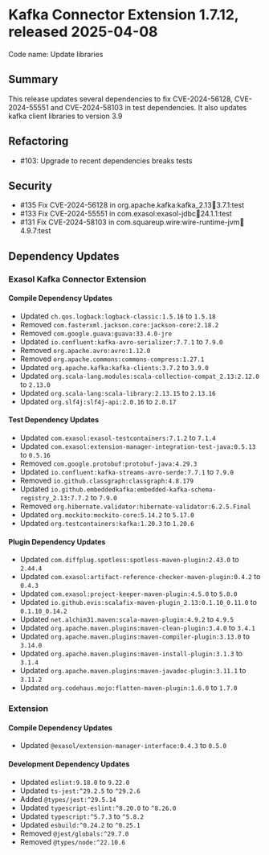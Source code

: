 # Kafka Connector Extension 1.7.12, released 2025-04-08

Code name: Update libraries

## Summary

This release updates several dependencies to fix CVE-2024-56128, CVE-2024-55551 and CVE-2024-58103 in test dependencies. 
It also updates kafka client libraries to version 3.9 

## Refactoring

* #103: Upgrade to recent dependencies breaks tests

## Security

* #135 Fix CVE-2024-56128 in org.apache.kafka:kafka_2.13:jar:3.7.1:test
* #133 Fix CVE-2024-55551 in com.exasol:exasol-jdbc:jar:24.1.1:test
* #131 Fix CVE-2024-58103 in com.squareup.wire:wire-runtime-jvm:jar:4.9.7:test

## Dependency Updates

### Exasol Kafka Connector Extension

#### Compile Dependency Updates

* Updated `ch.qos.logback:logback-classic:1.5.16` to `1.5.18`
* Removed `com.fasterxml.jackson.core:jackson-core:2.18.2`
* Removed `com.google.guava:guava:33.4.0-jre`
* Updated `io.confluent:kafka-avro-serializer:7.7.1` to `7.9.0`
* Removed `org.apache.avro:avro:1.12.0`
* Removed `org.apache.commons:commons-compress:1.27.1`
* Updated `org.apache.kafka:kafka-clients:3.7.2` to `3.9.0`
* Updated `org.scala-lang.modules:scala-collection-compat_2.13:2.12.0` to `2.13.0`
* Updated `org.scala-lang:scala-library:2.13.15` to `2.13.16`
* Updated `org.slf4j:slf4j-api:2.0.16` to `2.0.17`

#### Test Dependency Updates

* Updated `com.exasol:exasol-testcontainers:7.1.2` to `7.1.4`
* Updated `com.exasol:extension-manager-integration-test-java:0.5.13` to `0.5.16`
* Removed `com.google.protobuf:protobuf-java:4.29.3`
* Updated `io.confluent:kafka-streams-avro-serde:7.7.1` to `7.9.0`
* Removed `io.github.classgraph:classgraph:4.8.179`
* Updated `io.github.embeddedkafka:embedded-kafka-schema-registry_2.13:7.7.2` to `7.9.0`
* Removed `org.hibernate.validator:hibernate-validator:6.2.5.Final`
* Updated `org.mockito:mockito-core:5.14.2` to `5.17.0`
* Updated `org.testcontainers:kafka:1.20.3` to `1.20.6`

#### Plugin Dependency Updates

* Updated `com.diffplug.spotless:spotless-maven-plugin:2.43.0` to `2.44.4`
* Updated `com.exasol:artifact-reference-checker-maven-plugin:0.4.2` to `0.4.3`
* Updated `com.exasol:project-keeper-maven-plugin:4.5.0` to `5.0.0`
* Updated `io.github.evis:scalafix-maven-plugin_2.13:0.1.10_0.11.0` to `0.1.10_0.14.2`
* Updated `net.alchim31.maven:scala-maven-plugin:4.9.2` to `4.9.5`
* Updated `org.apache.maven.plugins:maven-clean-plugin:3.4.0` to `3.4.1`
* Updated `org.apache.maven.plugins:maven-compiler-plugin:3.13.0` to `3.14.0`
* Updated `org.apache.maven.plugins:maven-install-plugin:3.1.3` to `3.1.4`
* Updated `org.apache.maven.plugins:maven-javadoc-plugin:3.11.1` to `3.11.2`
* Updated `org.codehaus.mojo:flatten-maven-plugin:1.6.0` to `1.7.0`

### Extension

#### Compile Dependency Updates

* Updated `@exasol/extension-manager-interface:0.4.3` to `0.5.0`

#### Development Dependency Updates

* Updated `eslint:9.18.0` to `9.22.0`
* Updated `ts-jest:^29.2.5` to `^29.2.6`
* Added `@types/jest:^29.5.14`
* Updated `typescript-eslint:^8.20.0` to `^8.26.0`
* Updated `typescript:^5.7.3` to `^5.8.2`
* Updated `esbuild:^0.24.2` to `^0.25.1`
* Removed `@jest/globals:^29.7.0`
* Removed `@types/node:^22.10.6`
